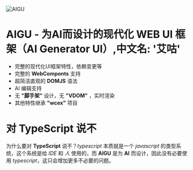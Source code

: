 <!-- image -->
![AIGU](https://raw.githubusercontent.com/aigu/aigu/main/media/aigu.png)

# AIGU - 为AI而设计的现代化 WEB UI 框架（AI Generator UI）,中文名: '艾咕'
- 完整的现代化UI框架特性，依赖变更等
- 完整的 __WebComponts__ 支持 
- 超简洁直观的 __DOMJS__ 语法
- AI 编辑支持
- 无 __"脚手架"__ 设计，无 __"VDOM"__ ，实时渲染
- 其他特性继承 __"wcex"__ 项目

# 对 __TypeScript__ 说不
为什么要对 __TypeScript__ 说不？_typescript_ 本质就是一个 _javascript_ 的类型系统，这个系统是给 _IDE_ 和 _人_ 使用的，而 __AIGU__ 是为 __AI__ 而设计，因此没有必要使用 _typescript_，这只会增加更多不必要的问题。

